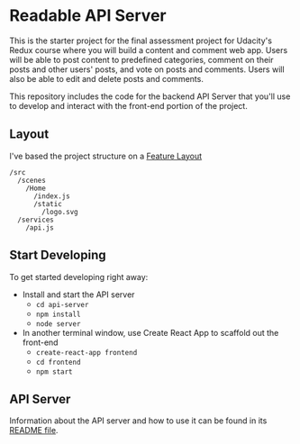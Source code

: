 # Readable API Server

This is the starter project for the final assessment project for Udacity's Redux course where you will build a content and comment web app. Users will be able to post content to predefined categories, comment on their posts and other users' posts, and vote on posts and comments. Users will also be able to edit and delete posts and comments.

This repository includes the code for the backend API Server that you'll use to develop and interact with the front-end portion of the project.

## Layout

I've based the project structure on a [Feature Layout](https://medium.com/@alexmngn/how-to-better-organize-your-react-applications-2fd3ea1920f1)

```
/src
  /scenes
    /Home
      /index.js
      /static
        /logo.svg
  /services
    /api.js
```

## Start Developing

To get started developing right away:

* Install and start the API server
  * `cd api-server`
  * `npm install`
  * `node server`
* In another terminal window, use Create React App to scaffold out the front-end
  * `create-react-app frontend`
  * `cd frontend`
  * `npm start`

## API Server

Information about the API server and how to use it can be found in its [README file](api-server/README.md).
